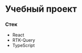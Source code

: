 <h1>Учебный проект</h1>
<h3>Стек</h3>
<ul>
  <li>React</li>
  <li>RTK-Query</li>
  <li>TypeScript</li>
</ul>
